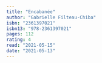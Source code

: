 ```yaml
---
title: "Encabanée"
author: "Gabrielle Filteau-Chiba"
isbn: "2361397021"
isbn13: "978-2361397021"
pages: 112
rating: 4
read: "2021-05-15"
date: "2021-05-13"
---
```

